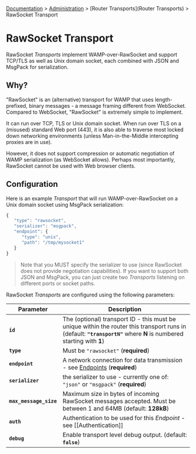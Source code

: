 [Documentation](.) > [Administration](Administration) > [Router Transports](Router Transports) > RawSocket Transport

# RawSocket Transport

RawSocket *Transports* implement WAMP-over-RawSocket and support TCP/TLS as well as Unix domain socket, each combined with JSON and MsgPack for serialization.

## Why?

"RawSocket" is an (alternative) transport for WAMP that uses length-prefixed, binary messages - a message framing different from WebSocket. Compared to WebSocket, "RawSocket" is extremely simple to implement.

It can run over TCP, TLS or Unix domain socket. When run over TLS on a (misused) standard Web port (443), it is also able to traverse most locked down networking environments (unless Man-in-the-Middle intercepting proxies are in use).

However, it does not support compression or automatic negotiation of WAMP serialization (as WebSocket allows). Perhaps most importantly, RawSocket cannot be used with Web browser clients.

## Configuration

Here is an example *Transport* that will run WAMP-over-RawSocket on a Unix domain socket using MsgPack serialization:

```javascript
{
   "type": "rawsocket",
   "serializer": "msgpack",
   "endpoint": {
      "type": "unix",
      "path": "/tmp/mysocket1"
   }
}
```

> Note that you MUST specify the serializer to use (since RawSocket does not provide negotiation capabilities). If you want to support both JSON and MsgPack, you can just create two *Transports* listening on different ports or socket paths.

RawSocket *Transports* are configured using the following parameters:

Parameter | Description
---|----
**`id`** | The (optional) transport ID - this must be unique within the router this transport runs in (default: **`"transportN"`** where **N** is numbered starting with **1**)
**`type`** | Must be `"rawsocket"` (**required**)
**`endpoint`** |  A network connection for data transmission - see [Endpoints](Endpoints) (**required**)
**`serializer`** | the serializer to use - currently one of: `"json"` or `"msgpack"` (**required**)
**`max_message_size`** | Maximum size in bytes of incoming RawSocket messages accepted. Must be between 1 and 64MB (default: **128kB**)
**`auth`** | Authentication to be used for this *Endpoint* - see [[Authentication]]
**`debug`** | Enable transport level debug output. (default: **`false`**)
